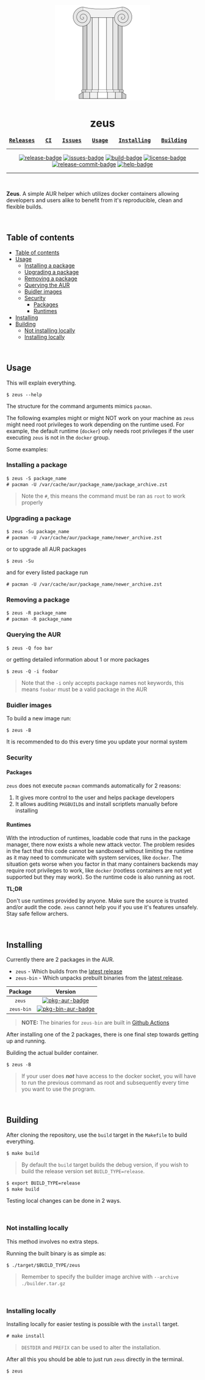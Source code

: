 [repo]: https://github.com/threadexio/zeus
[commits]: https://github.com/threadexio/zeus/commits/dev
[releases]: https://github.com/threadexio/zeus/releases
[latest-release]: https://github.com/threadexio/zeus/releases/latest
[issues]: https://github.com/threadexio/zeus/issues
[actions]: https://github.com/threadexio/zeus/actions
[build]: https://github.com/threadexio/zeus/actions/workflows/build.yaml
[license]: https://github.com/threadexio/zeus/blob/master/LICENSE
[pkg-aur]: https://aur.archlinux.org/packages/zeus
[pkg-bin-aur]: https://aur.archlinux.org/packages/zeus-bin
[help]: https://github.com/threadexio/zeus/pulls

<!---->

[pkg-bin-aur]: https://aur.archlinux.org/packages/zeus-bin
[build-badge]: https://img.shields.io/github/workflow/status/threadexio/zeus/Build?style=for-the-badge
[release-badge]: https://img.shields.io/github/v/release/threadexio/zeus?style=for-the-badge&display_name=release
[release-commit-badge]: https://img.shields.io/github/commits-since/threadexio/zeus/latest/dev?logo=github&style=for-the-badge
[license-badge]: https://img.shields.io/github/license/threadexio/zeus?style=for-the-badge
[issues-badge]: https://img.shields.io/github/issues-raw/threadexio/zeus?style=for-the-badge
[pkg-aur-badge]: https://img.shields.io/aur/version/zeus?style=for-the-badge&label=AUR
[pkg-bin-aur-badge]: https://img.shields.io/aur/version/zeus-bin?style=for-the-badge&label=AUR
[help-badge]: https://img.shields.io/badge/HELP-WANTED-green?style=for-the-badge&logo=github

<div align="center">

<img src="assets/logo.optimized.svg" width=250/>

<h1>
	<b>zeus</b>
</h1>

**<kbd>[Releases][releases]</kbd>** &nbsp; &nbsp; &nbsp;
**<kbd>[CI][actions]</kbd>** &nbsp; &nbsp; &nbsp;
**<kbd>[Issues][issues]</kbd>** &nbsp; &nbsp; &nbsp;
**<kbd>[Usage](#usage)</kbd>** &nbsp; &nbsp; &nbsp;
**<kbd>[Installing](#installing)</kbd>** &nbsp; &nbsp; &nbsp;
**<kbd>[Building](#building)</kbd>** &nbsp; &nbsp; &nbsp;

---

[![release-badge]][releases]
[![issues-badge]][issues]
[![build-badge]][build]
[![license-badge]][license]
[![release-commit-badge]][commits]
[![help-badge]][help]

</div>

---

<br>

**Zeus**. A simple AUR helper which utilizes docker containers allowing developers and users alike to benefit from it's reproducible, clean and flexible builds.

<br>

## Table of contents

- [Table of contents](#table-of-contents)
- [Usage](#usage)
	- [Installing a package](#installing-a-package)
	- [Upgrading a package](#upgrading-a-package)
	- [Removing a package](#removing-a-package)
	- [Querying the AUR](#querying-the-aur)
	- [Buidler images](#buidler-images)
	- [Security](#security)
		- [Packages](#packages)
		- [Runtimes](#runtimes)
- [Installing](#installing)
- [Building](#building)
	- [Not installing locally](#not-installing-locally)
	- [Installing locally](#installing-locally)

<br>

## Usage

This will explain everything.

```shell
$ zeus --help
```

The structure for the command arguments mimics `pacman`.

The following examples might or might NOT work on your machine as `zeus` might need root privileges to work depending on the runtime used. For example, the default runtime (`docker`) only needs root privileges if the user executing `zeus` is not in the `docker` group.

Some examples:

### Installing a package

```shell
$ zeus -S package_name
# pacman -U /var/cache/aur/package_name/package_archive.zst
```

> Note the `#`, this means the command must be ran as `root` to work properly


### Upgrading a package

```shell
$ zeus -Su package_name
# pacman -U /var/cache/aur/package_name/newer_archive.zst
```

or to upgrade all AUR packages

```shell
$ zeus -Su
```

and for every listed package run

```shell
# pacman -U /var/cache/aur/package_name/newer_archive.zst
```

### Removing a package

```shell
$ zeus -R package_name
# pacman -R package_name
```

### Querying the AUR

```shell
$ zeus -Q foo bar
```

or getting detailed information about 1 or more packages

```shell
$ zeus -Q -i foobar
```

> Note that the `-i` only accepts package names not keywords, this means `foobar` must be a valid package in the AUR

### Buidler images

To build a new image run:

```shell
$ zeus -B
```

It is recommended to do this every time you update your normal system

### Security

#### Packages

`zeus` does not execute `pacman` commands automatically for 2 reasons:

1. It gives more control to the user and helps package developers
2. It allows auditing `PKGBUILD`s and install scriptlets manually before installing

#### Runtimes

With the introduction of runtimes, loadable code that runs in the package manager, there now exists a whole new attack vector. The problem resides in the fact that this code cannot be sandboxed without limiting the runtime as it may need to communicate with system services, like `docker`. The situation gets worse when you factor in that many containers backends may require root privileges to work, like `docker` (rootless containers are not yet supported but they may work). So the runtime code is also running as root.

**TL;DR**

Don't use runtimes provided by anyone. Make sure the source is trusted and/or audit the code. `zeus` cannot help you if you use it's features unsafely. Stay safe fellow archers.

<br>

## Installing

Currently there are 2 packages in the AUR.

-   `zeus` - Which builds from the [latest release][latest-release]
-   `zeus-bin` - Which unpacks prebuilt binaries from the [latest release][latest-release].

|  Package   |               Version               |
| :--------: | :---------------------------------: |
|   `zeus`   |     [![pkg-aur-badge]][pkg-aur]     |
| `zeus-bin` | [![pkg-bin-aur-badge]][pkg-bin-aur] |

> **NOTE:** The binaries for `zeus-bin` are built in [Github Actions][build]

After installing one of the 2 packages, there is one final step towards getting up and running.

Building the actual builder container.

```shell
$ zeus -B
```

> If your user does _**not**_ have access to the docker socket, you will have to run the previous command as root and subsequently every time you want to use the program.

<br>

## Building

After cloning the repository, use the `build` target in the `Makefile` to build everything.

```shell
$ make build
```

> By default the `build` target builds the debug version, if you wish to build the release version set `BUILD_TYPE=release`.

```shell
$ export BUILD_TYPE=release
$ make build
```

Testing local changes can be done in 2 ways.

<br>

### Not installing locally

This method involves no extra steps.

Running the built binary is as simple as:

```shell
$ ./target/$BUILD_TYPE/zeus
```

> Remember to specify the builder image archive with `--archive ./builder.tar.gz`

<br>

### Installing locally

Installing locally for easier testing is possible with the `install` target.

```shell
# make install
```

> `DESTDIR` and `PREFIX` can be used to alter the installation.

After all this you should be able to just run `zeus` directly in the terminal.

```shell
$ zeus
```
